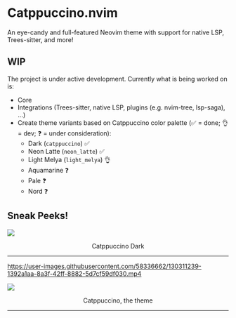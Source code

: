 # Catppuccino.nvim
An eye-candy and full-featured Neovim theme with support for native LSP, Trees-sitter, and more!

## WIP
The project is under active development. Currently what is being worked on is:

+ Core
+ Integrations (Trees-sitter, native LSP, plugins (e.g. nvim-tree, lsp-saga), ...)
+ Create theme variants based on Catppuccino color palette (✅ = done; 👌 = dev; ❓ = under consideration):
	+ Dark (`catppuccino`) ✅
	+ Neon Latte (`neon_latte`) ✅
	+ Light Melya (`light_melya`) 👌
	+ Aquamarine ❓
	+ Pale ❓
	+ Nord ❓

## Sneak Peeks!

<kbd><img src ="https://i.imgur.com/EFwifF5.png"></kbd>
<p align="center">
	Catppuccino Dark
</p><hr>

https://user-images.githubusercontent.com/58336662/130311239-1392a1aa-8a3f-42ff-8882-5d7cf59df030.mp4

<kbd><img src ="https://i.imgur.com/wXadql8.png"></kbd>
<p align="center">
	Catppuccino, the theme
</p><hr>

